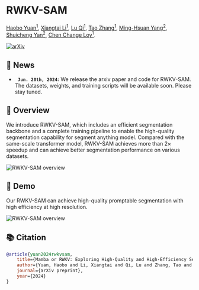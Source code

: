 # RWKV-SAM

[Haobo Yuan<sup>1</sup>](https://yuanhaobo.me), 
[Xiangtai Li<sup>1</sup>](https://lxtgh.github.io),
[Lu Qi<sup>1</sup>](http://luqi.info),
[Tao Zhang<sup>1</sup>](https://scholar.google.com.hk/citations?user=3xu4a5oAAAAJ&hl=zh-CN),
[Ming-Hsuan Yang<sup>2</sup>](http://faculty.ucmerced.edu/mhyang/), 
[Shuicheng Yan<sup>2</sup>](https://yanshuicheng.info), 
[Chen Change Loy<sup>1</sup>](https://www.mmlab-ntu.com/person/ccloy/). 

[![arXiv](https://img.shields.io/badge/arXiv-2406.19369-b31b1b.svg)](https://arxiv.org/abs/2406.19369)

## 📰 News
* **` Jun. 28th, 2024`:** We release the arxiv paper and code for RWKV-SAM. The datasets, weights, and training scripts will be available soon. Please stay tuned.

## 👀 Overview
We introduce RWKV-SAM,  which includes an efficient segmentation backbone and a complete training pipeline to enable the high-quality segmentation capability for segment anything model.
Compared with the same-scale transformer model, RWKV-SAM achieves more than 2× speedup and can achieve better segmentation performance on various datasets.

<p>
  <img src="https://arxiv.org/html/2406.19369v1/x1.png" alt="RWKV-SAM overview">
</p>

## 📸 Demo
Our RWKV-SAM can achieve high-quality promptable segmentation with high efficiency at high resolution.
<p>
  <img src="https://arxiv.org/html/2406.19369v1/x6.png" alt="RWKV-SAM overview">
</p>

## 📚 Citation
```bibtex
@article{yuan2024rwkvsam,
    title={Mamba or RWKV: Exploring High-Quality and High-Efficiency Segment Anything Model},
    author={Yuan, Haobo and Li, Xiangtai and Qi, Lu and Zhang, Tao and Yang, Ming-Hsuan and Yan, Shuicheng and Loy, Chen Change},
    journal={arXiv preprint},
    year={2024}
}
```
